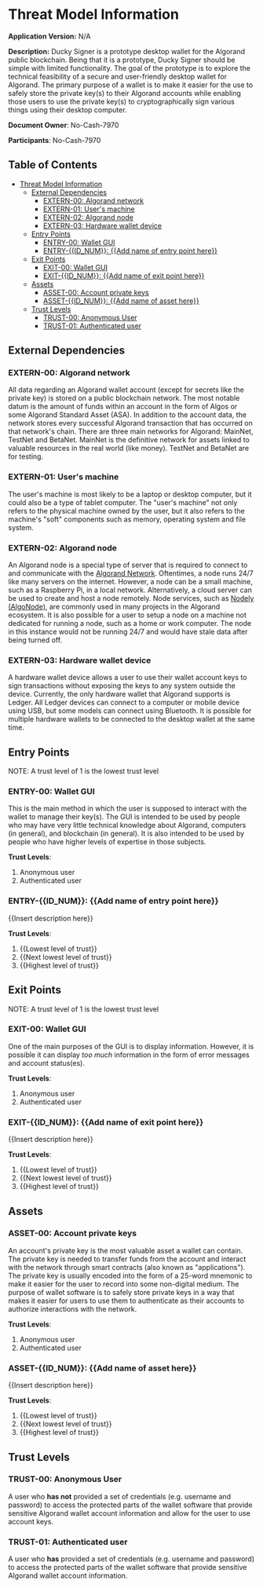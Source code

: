 # Threat Model Information

**Application Version:** N/A

**Description:** Ducky Signer is a prototype desktop wallet for the Algorand public blockchain. Being that it is a prototype, Ducky Signer should be simple with limited functionality. The goal of the prototype is to explore the technical feasibility of a secure and user-friendly desktop wallet for Algorand. The primary purpose of a wallet is to make it easier for the use to safely store the private key(s) to their Algorand accounts while enabling those users to use the private key(s) to cryptographically sign various things using their desktop computer.

**Document Owner**: No-Cash-7970

**Participants**: No-Cash-7970

<!-- omit in toc -->
## Table of Contents

- [Threat Model Information](#threat-model-information)
  - [External Dependencies](#external-dependencies)
    - [EXTERN-00: Algorand network](#extern-00-algorand-network)
    - [EXTERN-01: User's machine](#extern-01-users-machine)
    - [EXTERN-02: Algorand node](#extern-02-algorand-node)
    - [EXTERN-03: Hardware wallet device](#extern-03-hardware-wallet-device)
  - [Entry Points](#entry-points)
    - [ENTRY-00: Wallet GUI](#entry-00-wallet-gui)
    - [ENTRY-{{ID\_NUM}}: {{Add name of entry point here}}](#entry-id_num-add-name-of-entry-point-here)
  - [Exit Points](#exit-points)
    - [EXIT-00: Wallet GUI](#exit-00-wallet-gui)
    - [EXIT-{{ID\_NUM}}: {{Add name of exit point here}}](#exit-id_num-add-name-of-exit-point-here)
  - [Assets](#assets)
    - [ASSET-00: Account private keys](#asset-00-account-private-keys)
    - [ASSET-{{ID\_NUM}}: {{Add name of asset here}}](#asset-id_num-add-name-of-asset-here)
  - [Trust Levels](#trust-levels)
    - [TRUST-00: Anonymous User](#trust-00-anonymous-user)
    - [TRUST-01: Authenticated user](#trust-01-authenticated-user)

## External Dependencies

### EXTERN-00: Algorand network

All data regarding an Algorand wallet account (except for secrets like the private key) is stored on a public blockchain network. The most notable datum is the amount of funds within an account in the form of Algos or some Algorand Standard Asset (ASA). In addition to the account data, the network stores every successful Algorand transaction that has occurred on that network's chain. There are three main networks for Algorand: MainNet, TestNet and BetaNet. MainNet is the definitive network for assets linked to valuable resources in the real world (like money). TestNet and BetaNet are for testing.

### EXTERN-01: User's machine

The user's machine is most likely to be a laptop or desktop computer, but it could also be a type of tablet computer. The "user's machine" not only refers to the physical machine owned by the user, but it also refers to the machine's "soft" components such as memory, operating system and file system.

### EXTERN-02: Algorand node

An Algorand node is a special type of server that is required to connect to and communicate with the [Algorand Network](#extern-00-algorand-network). Oftentimes, a node runs 24/7 like many servers on the internet. However, a node can be a small machine, such as a Raspberry Pi, in a local network. Alternatively, a cloud server can be used to create and host a node remotely. Node services, such as [Nodely (AlgoNode)](https://nodely.io/), are commonly used in many projects in the Algorand ecosystem. It is also possible for a user to setup a node on a machine not dedicated for running a node, such as a home or work computer. The node in this instance would not be running 24/7 and would have stale data after being turned off.

### EXTERN-03: Hardware wallet device

A hardware wallet device allows a user to use their wallet account keys to sign transactions without exposing the keys to any system outside the device. Currently, the only hardware wallet that Algorand supports is Ledger. All Ledger devices can connect to a computer or mobile device using USB, but some models can connect using Bluetooth. It is possible for multiple hardware wallets to be connected to the desktop wallet at the same time.

## Entry Points

NOTE: A trust level of 1 is the lowest trust level

### ENTRY-00: Wallet GUI

This is the main method in which the user is supposed to interact with the wallet to manage their key(s). The GUI is intended to be used by people who may have very little technical knowledge about Algorand, computers (in general), and blockchain (in general). It is also intended to be used by people who have higher levels of expertise in those subjects.

**Trust Levels**:

1. Anonymous user
2. Authenticated user

### ENTRY-{{ID_NUM}}: {{Add name of entry point here}}

{{Insert description here}}

**Trust Levels**:

1. {{Lowest level of trust}}
2. {{Next lowest level of trust}}
3. {{Highest level of trust}}

## Exit Points

NOTE: A trust level of 1 is the lowest trust level

### EXIT-00: Wallet GUI

One of the main purposes of the GUI is to display information. However, it is possible it can display *too much* information in the form of error messages and account status(es).

**Trust Levels**:

1. Anonymous user
2. Authenticated user

### EXIT-{{ID_NUM}}: {{Add name of exit point here}}

{{Insert description here}}

**Trust Levels**:

1. {{Lowest level of trust}}
2. {{Next lowest level of trust}}
3. {{Highest level of trust}}

## Assets

### ASSET-00: Account private keys

An account's private key is the most valuable asset a wallet can contain. The private key is needed to transfer funds from the account and interact with the network through smart contracts (also known as "applications"). The private key is usually encoded into the form of a 25-word mnemonic to make it easier for the user to record into some non-digital medium. The purpose of wallet software is to safely store private keys in a way that makes it easier for users to use them to authenticate as their accounts to authorize interactions with the network.

**Trust Levels**:

1. Anonymous user
2. Authenticated user

### ASSET-{{ID_NUM}}: {{Add name of asset here}}

{{Insert description here}}

**Trust Levels**:

1. {{Lowest level of trust}}
2. {{Next lowest level of trust}}
3. {{Highest level of trust}}

## Trust Levels

### TRUST-00: Anonymous User

A user who **has not** provided a set of credentials (e.g. username and password) to access the protected parts of the wallet software that provide sensitive Algorand wallet account information and allow for the user to use account keys.

### TRUST-01: Authenticated user

A user who **has** provided a set of credentials (e.g. username and password) to access the protected parts of the wallet software that provide sensitive Algorand wallet account information.
